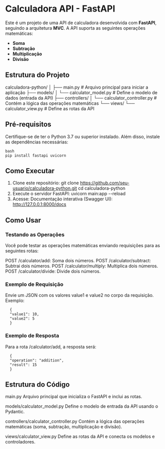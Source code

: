 # Calculadora API - FastAPI

Este é um projeto de uma API de calculadora desenvolvida com **FastAPI**, seguindo a arquitetura **MVC**. A API suporta as seguintes operações matemáticas:

- **Soma**
- **Subtração**
- **Multiplicação**
- **Divisão**

## Estrutura do Projeto
calculadora-python/ │ ├── main.py # Arquivo principal para iniciar a aplicação ├── models/ │ └── calculator_model.py # Define o modelo de dados (entrada da API) ├── controllers/ │ └── calculator_controller.py # Contém a lógica das operações matemáticas └── views/ └── calculator_view.py # Define as rotas da API


## Pré-requisitos

Certifique-se de ter o Python 3.7 ou superior instalado. Além disso, instale as dependências necessárias:

```
bash
pip install fastapi uvicorn
```
## Como Executar
1. Clone este repositório:
  git clone https://github.com/seu-usuario/calculadora-python.git
  cd calculadora-python
2. Execute o servidor FastAPI:
  uvicorn main:app --reload
3. Acesse:
   Documentação interativa (Swagger UI): http://127.0.0.1:8000/docs
## Como Usar
### Testando as Operações
Você pode testar as operações matemáticas enviando requisições para as seguintes rotas:

POST /calculator/add: Soma dois números.
POST /calculator/subtract: Subtrai dois números.
POST /calculator/multiply: Multiplica dois números.
POST /calculator/divide: Divide dois números.
### Exemplo de Requisição
Envie um JSON com os valores value1 e value2 no corpo da requisição. Exemplo:
```
  {
  "value1": 10,
  "value2": 5
  }
```

### Exemplo de Resposta
Para a rota /calculator/add, a resposta será:
```
  {
  "operation": "addition",
  "result": 15
  }
```

## Estrutura do Código
main.py
Arquivo principal que inicializa o FastAPI e inclui as rotas.

models/calculator_model.py
Define o modelo de entrada da API usando o Pydantic.

controllers/calculator_controller.py
Contém a lógica das operações matemáticas (soma, subtração, multiplicação e divisão).

views/calculator_view.py
Define as rotas da API e conecta os modelos e controladores.
